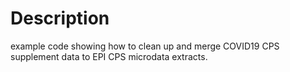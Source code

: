 # Description

example code showing how to clean up and merge COVID19 CPS supplement data to EPI CPS microdata extracts.
